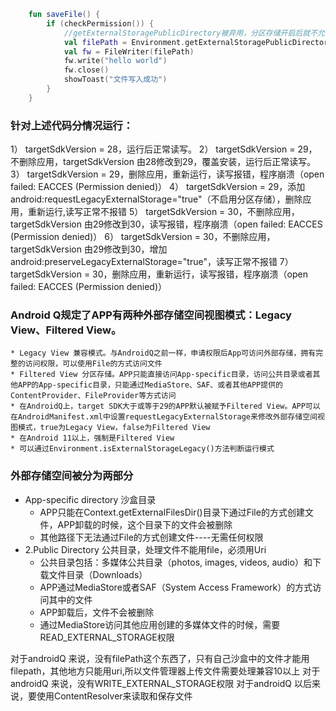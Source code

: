 ```kotlin
    fun saveFile() {
        if (checkPermission()) {
            //getExternalStoragePublicDirectory被弃用，分区存储开启后就不允许访问了
            val filePath = Environment.getExternalStoragePublicDirectory("").toString() + "/test3.txt"
            val fw = FileWriter(filePath)
            fw.write("hello world")
            fw.close()
            showToast("文件写入成功")
        }
    }
```
### 针对上述代码分情况运行：
1） targetSdkVersion = 28，运行后正常读写。
2） targetSdkVersion = 29，不删除应用，targetSdkVersion 由28修改到29，覆盖安装，运行后正常读写。
3） targetSdkVersion = 29，删除应用，重新运行，读写报错，程序崩溃（open failed: EACCES (Permission denied)）
4） targetSdkVersion = 29，添加android:requestLegacyExternalStorage="true"（不启用分区存储），删除应用，重新运行,读写正常不报错
5） targetSdkVersion = 30，不删除应用，targetSdkVersion 由29修改到30，读写报错，程序崩溃（open failed: EACCES (Permission denied)）
6） targetSdkVersion = 30，不删除应用，targetSdkVersion 由29修改到30，增加android:preserveLegacyExternalStorage="true"，读写正常不报错
7） targetSdkVersion = 30，删除应用，重新运行，读写报错，程序崩溃（open failed: EACCES (Permission denied)）

### Android Q规定了APP有两种外部存储空间视图模式：Legacy View、Filtered View。
    * Legacy View 兼容模式。与AndroidQ之前一样，申请权限后App可访问外部存储，拥有完整的访问权限，可以使用File的方式访问文件
    * Filtered View 分区存储。APP只能直接访问App-specific目录，访问公共目录或者其他APP的App-specific目录，只能通过MediaStore、SAF、或者其他APP提供的ContentProvider、FileProvider等方式访问
    * 在AndroidQ上，target SDK大于或等于29的APP默认被赋予Filtered View。APP可以在AndroidManifest.xml中设置requestLegacyExternalStorage来修改外部存储空间视图模式，true为Legacy View，false为Filtered View
    * 在Android 11以上，强制是Filtered View
    * 可以通过Environment.isExternalStorageLegacy()方法判断运行模式

### 外部存储空间被分为两部分
* App-specific directory 沙盒目录
    * APP只能在Context.getExternalFilesDir()目录下通过File的方式创建文件，APP卸载的时候，这个目录下的文件会被删除
    * 其他路径下无法通过File的方式创建文件----无需任何权限
* 2.Public Directory 公共目录，处理文件不能用file，必须用Uri
    * 公共目录包括：多媒体公共目录（photos, images, videos, audio）和下载文件目录（Downloads）
    * APP通过MediaStore或者SAF（System Access Framework）的方式访问其中的文件
    * APP卸载后，文件不会被删除
    * 通过MediaStore访问其他应用创建的多媒体文件的时候，需要READ_EXTERNAL_STORAGE权限
    
对于androidQ 来说，没有filePath这个东西了，只有自己沙盒中的文件才能用filepath，其他地方只能用uri,所以文件管理器上传文件需要处理兼容10以上
对于androidQ 来说，没有WRITE_EXTERNAL_STORAGE权限
对于androidQ 以后来说，要使用ContentResolver来读取和保存文件